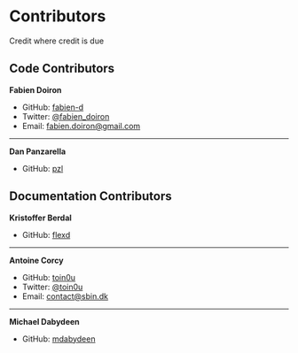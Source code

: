 # Contributors
Credit where credit is due

## Code Contributors

**Fabien Doiron**
* GitHub: [fabien-d](http://github.com/fabien-d)
* Twitter: [@fabien_doiron](http://twitter.com/fabien_doiron)
* Email: fabien.doiron@gmail.com

***

**Dan Panzarella**
* GitHub: [pzl](http://github.com/pzl)

## Documentation Contributors

**Kristoffer Berdal**
* GitHub: [flexd](http://github.com/flexd)

***

**Antoine Corcy**
* GitHub: [toin0u](http://github.com/toin0u)
* Twitter: [@toin0u](https://twitter.com/toin0u)
* Email: contact@sbin.dk

***

**Michael Dabydeen**
* GitHub: [mdabydeen](http://github.com/mdabydeen)